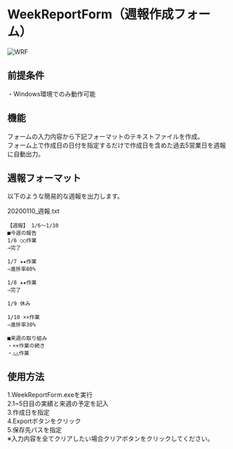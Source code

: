 # WeekReportForm（週報作成フォーム）
![WRF](https://user-images.githubusercontent.com/57794992/72134921-9422b600-33c8-11ea-96e3-53c83c2dfe9a.png)
## 前提条件
・Windows環境でのみ動作可能

## 機能
フォームの入力内容から下記フォーマットのテキストファイルを作成。<br>
フォーム上で作成日の日付を指定するだけで作成日を含めた過去5営業日を週報に自動出力。

## 週報フォーマット
以下のような簡易的な週報を出力します。

20200110_週報.txt
``` 
【週報】 1/6～1/10
■今週の報告
1/6 ○○作業
→完了

1/7 ★★作業
⇒進捗率80%

1/8 ★★作業
⇒完了

1/9 休み

1/10 ××作業
⇒進捗率30%

■来週の取り組み
・××作業の続き
・△△作業
```

## 使用方法
1.WeekReportForm.exeを実行<br>
2.1~5日目の実績と来週の予定を記入<br>
3.作成日を指定<br>
4.Exportボタンをクリック<br>
5.保存先パスを指定<br>
※入力内容を全てクリアしたい場合クリアボタンをクリックしてください。<br>

